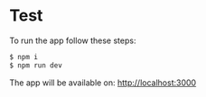 # Test

To run the app follow these steps:

```bash
$ npm i
$ npm run dev
```

The app will be available on: [http://localhost:3000](http://localhost:3000)